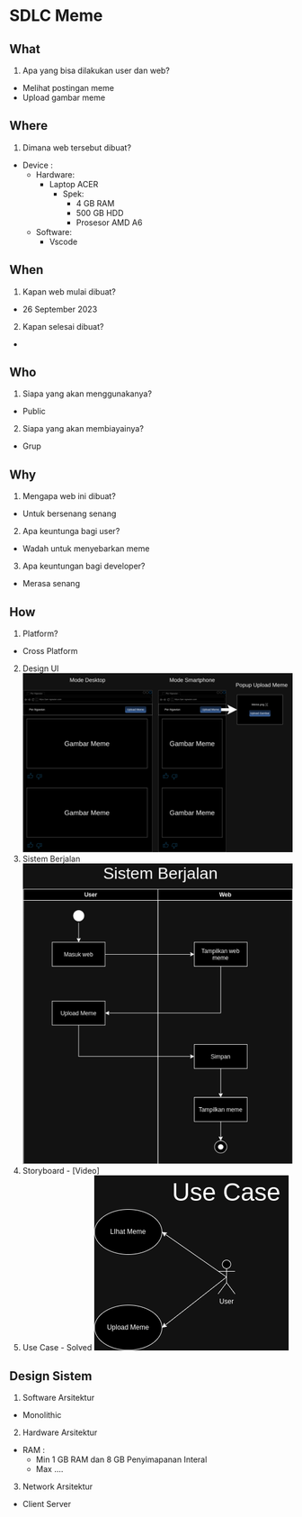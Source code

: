 # SDLC Meme

## What
1. Apa yang bisa dilakukan user dan web?
- Melihat postingan meme
- Upload gambar meme

## Where
1. Dimana web tersebut dibuat?
- Device : 
   - Hardware: 
      - Laptop ACER
         - Spek: 
            - 4 GB RAM
            - 500 GB HDD
            - Prosesor AMD A6
   - Software:
      - Vscode

## When
1. Kapan web mulai dibuat?
- 26 September 2023
2. Kapan selesai dibuat?
-

## Who
1. Siapa yang akan menggunakanya?
- Public
2. Siapa yang akan membiayainya?
- Grup

## Why
1. Mengapa web ini dibuat?
- Untuk bersenang senang
2. Apa keuntunga bagi user?
- Wadah untuk menyebarkan meme
3. Apa keuntungan bagi developer?
- Merasa senang

## How
1. Platform?
- Cross Platform
2. Design UI 
![Design UI](https://github.com/mancode77/meme/blob/main/docs/Design%20UI.png)
3. Sistem Berjalan
![Sistem Berjalan](https://github.com/mancode77/meme/blob/main/docs/sistem-berjalan.png)
4. Storyboard - [Video]
5. Use Case - Solved
![Sistem Berjalan](https://github.com/mancode77/meme/blob/main/docs/use%20case.png)

## Design Sistem

1. Software Arsitektur
- Monolithic

2. Hardware Arsitektur
- RAM : 
   - Min 1 GB RAM dan 8 GB Penyimapanan Interal
   - Max ....

3. Network Arsitektur
- Client Server
